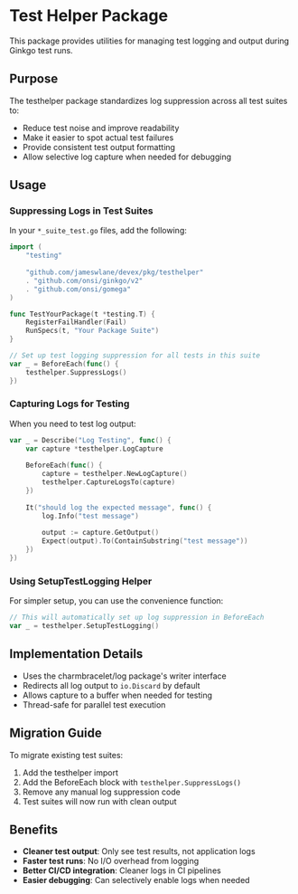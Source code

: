 # Test Helper Package

This package provides utilities for managing test logging and output during Ginkgo test runs.

## Purpose

The testhelper package standardizes log suppression across all test suites to:
- Reduce test noise and improve readability
- Make it easier to spot actual test failures
- Provide consistent test output formatting
- Allow selective log capture when needed for debugging

## Usage

### Suppressing Logs in Test Suites

In your `*_suite_test.go` files, add the following:

```go
import (
    "testing"
    
    "github.com/jameswlane/devex/pkg/testhelper"
    . "github.com/onsi/ginkgo/v2"
    . "github.com/onsi/gomega"
)

func TestYourPackage(t *testing.T) {
    RegisterFailHandler(Fail)
    RunSpecs(t, "Your Package Suite")
}

// Set up test logging suppression for all tests in this suite
var _ = BeforeEach(func() {
    testhelper.SuppressLogs()
})
```

### Capturing Logs for Testing

When you need to test log output:

```go
var _ = Describe("Log Testing", func() {
    var capture *testhelper.LogCapture
    
    BeforeEach(func() {
        capture = testhelper.NewLogCapture()
        testhelper.CaptureLogsTo(capture)
    })
    
    It("should log the expected message", func() {
        log.Info("test message")
        
        output := capture.GetOutput()
        Expect(output).To(ContainSubstring("test message"))
    })
})
```

### Using SetupTestLogging Helper

For simpler setup, you can use the convenience function:

```go
// This will automatically set up log suppression in BeforeEach
var _ = testhelper.SetupTestLogging()
```

## Implementation Details

- Uses the charmbracelet/log package's writer interface
- Redirects all log output to `io.Discard` by default
- Allows capture to a buffer when needed for testing
- Thread-safe for parallel test execution

## Migration Guide

To migrate existing test suites:

1. Add the testhelper import
2. Add the BeforeEach block with `testhelper.SuppressLogs()`
3. Remove any manual log suppression code
4. Test suites will now run with clean output

## Benefits

- **Cleaner test output**: Only see test results, not application logs
- **Faster test runs**: No I/O overhead from logging
- **Better CI/CD integration**: Cleaner logs in CI pipelines
- **Easier debugging**: Can selectively enable logs when needed
